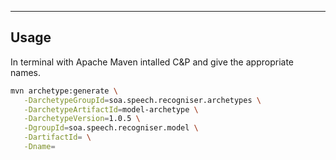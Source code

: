 ---

## Usage

In terminal with Apache Maven intalled C&P and give the appropriate names.

```sh
mvn archetype:generate \
   -DarchetypeGroupId=soa.speech.recogniser.archetypes \
   -DarchetypeArtifactId=model-archetype \
   -DarchetypeVersion=1.0.5 \
   -DgroupId=soa.speech.recogniser.model \
   -DartifactId= \
   -Dname=
```

